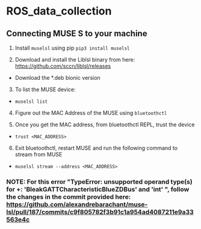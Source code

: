 # ROS_data_collection

## Connecting MUSE S to your machine

1. Install `muselsl` using pip
  `pip3 install muselsl`

2. Download and install the Liblsl binary from here: https://github.com/sccn/liblsl/releases
- Download the \*.deb bionic version

3. To list the MUSE device:
- `muselsl list`

4. Figure out the MAC Address of the MUSE using `bluetoothctl`

5. Once you get the MAC address, from bluetoothctl REPL, trust the device
- `trust <MAC_ADDRESS>`

6. Exit bluetoothctl, restart MUSE and run the following command to stream from MUSE
- `muselsl stream --address <MAC_ADDRESS>`



### NOTE: For this error "TypeError: unsupported operand type(s) for +: 'BleakGATTCharacteristicBlueZDBus' and 'int' ", follow the changes in the commit provided here: https://github.com/alexandrebarachant/muse-lsl/pull/187/commits/c9f805782f3b91c1a954ad4087211e9a33563e4c 
